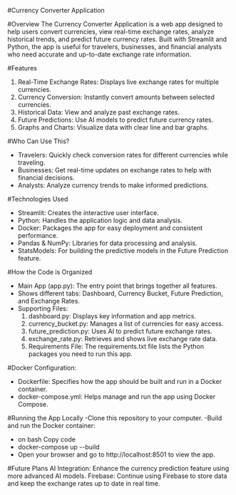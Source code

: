 #Currency Converter Application

#Overview
The Currency Converter Application is a web app designed to help users convert currencies, view real-time exchange rates, analyze historical trends, and predict future currency rates. Built with Streamlit and Python, the app is useful for travelers, businesses, and financial analysts who need accurate and up-to-date exchange rate information.

#Features
1. Real-Time Exchange Rates: Displays live exchange rates for multiple currencies.
2. Currency Conversion: Instantly convert amounts between selected currencies.
3. Historical Data: View and analyze past exchange rates.
4. Future Predictions: Use AI models to predict future currency rates.
5. Graphs and Charts: Visualize data with clear line and bar graphs.
   
#Who Can Use This?
- Travelers: Quickly check conversion rates for different currencies while traveling.
- Businesses: Get real-time updates on exchange rates to help with financial decisions.
- Analysts: Analyze currency trends to make informed predictions.

#Technologies Used
- Streamlit: Creates the interactive user interface.
- Python: Handles the application logic and data analysis.
- Docker: Packages the app for easy deployment and consistent performance.
- Pandas & NumPy: Libraries for data processing and analysis.
- StatsModels: For building the predictive models in the Future Prediction feature.

#How the Code is Organized
- Main App (app.py): The entry point that brings together all features.
- Shows different tabs: Dashboard, Currency Bucket, Future Prediction, and Exchange Rates.
- Supporting Files:
  1. dashboard.py: Displays key information and app metrics.
  2. currency_bucket.py: Manages a list of currencies for easy access.
  3. future_prediction.py: Uses AI to predict future exchange rates.
  4. exchange_rate.py: Retrieves and shows live exchange rate data.
  5. Requirements File: The requirements.txt file lists the Python packages you need to run this app.

#Docker Configuration:
- Dockerfile: Specifies how the app should be built and run in a Docker container.
- docker-compose.yml: Helps manage and run the app using Docker Compose.

#Running the App Locally
-Clone this repository to your computer.
-Build and run the Docker container:
   - on bash Copy code
   - docker-compose up --build
   - Open your browser and go to http://localhost:8501 to view the app.

#Future Plans
AI Integration: Enhance the currency prediction feature using more advanced AI models.
Firebase: Continue using Firebase to store data and keep the exchange rates up to date in real time.

